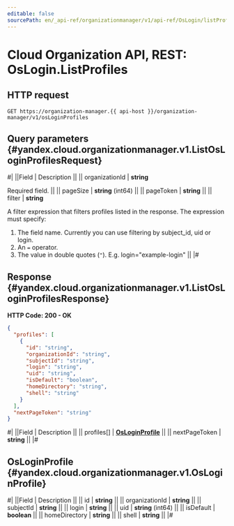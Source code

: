 ```yaml
---
editable: false
sourcePath: en/_api-ref/organizationmanager/v1/api-ref/OsLogin/listProfiles.md
---
```


# Cloud Organization API, REST: OsLogin.ListProfiles

## HTTP request

```
GET https://organization-manager.{{ api-host }}/organization-manager/v1/osLoginProfiles
```

## Query parameters {#yandex.cloud.organizationmanager.v1.ListOsLoginProfilesRequest}

#|
||Field | Description ||
|| organizationId | **string**

Required field.  ||
|| pageSize | **string** (int64) ||
|| pageToken | **string** ||
|| filter | **string**

A filter expression that filters profiles listed in the response.
The expression must specify:
1. The field name. Currently you can use filtering by subject_id, uid or login.
2. An `=` operator.
3. The value in double quotes (`"`).
E.g. login="example-login" ||
|#

## Response {#yandex.cloud.organizationmanager.v1.ListOsLoginProfilesResponse}

**HTTP Code: 200 - OK**

```json
{
  "profiles": [
    {
      "id": "string",
      "organizationId": "string",
      "subjectId": "string",
      "login": "string",
      "uid": "string",
      "isDefault": "boolean",
      "homeDirectory": "string",
      "shell": "string"
    }
  ],
  "nextPageToken": "string"
}
```

#|
||Field | Description ||
|| profiles[] | **[OsLoginProfile](#yandex.cloud.organizationmanager.v1.OsLoginProfile)** ||
|| nextPageToken | **string** ||
|#

## OsLoginProfile {#yandex.cloud.organizationmanager.v1.OsLoginProfile}

#|
||Field | Description ||
|| id | **string** ||
|| organizationId | **string** ||
|| subjectId | **string** ||
|| login | **string** ||
|| uid | **string** (int64) ||
|| isDefault | **boolean** ||
|| homeDirectory | **string** ||
|| shell | **string** ||
|#